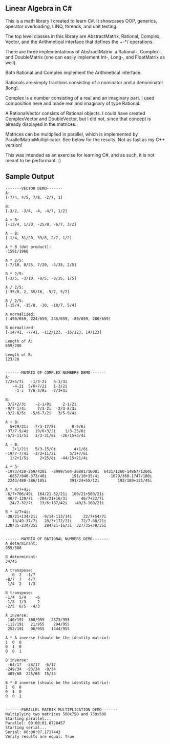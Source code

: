 ﻿## Linear Algebra in C#

This is a math library I created to learn C#. It showcases OOP, generics, operator overloading, LINQ, threads, and unit testing.

The top level classes in this library are AbstractMatrix, Rational, Complex, Vector, and the Arithmetical interface that defines the +-*/ operations.

There are three implementations of AbstractMatrix: a Rational-, Complex-, and DoubleMatrix (one can easily implement Int-, Long-, and FloatMatrix as well).

Both Rational and Complex implement the Arithmetical interface.

Rationals are simply fractions consisting of a nominator and a denominator (long).

Complex is a number consisting of a real and an imaginary part. I used composition here and made real and imaginary of type Rational. 

A RationalVector consists of Rational objects. I could have created ComplexVector and DoubleVector, but I did not, since that concept is already displayed in the matrices.

Matrices can be multiplied in parallel, which is implemented by ParallelMatrixMultiplicator. See below for the results. Not as fast as my C++ version!

This was intended as an exercise for learning C#, and as such, it is not meant to be performant. :)


## Sample Output

```
-------VECTOR DEMO-------
A:
[-7/4, 4/5, 7/8, -2/7, 1]

B:
[-3/2, -3/4, -4, -4/7, 1/2]

A + B:
[-13/4, 1/20, -25/8, -6/7, 3/2]

A - B:
[-1/4, 31/20, 39/8, 2/7, 1/2]

A * B (dot product):
-1591/1960

A * 2/5:
[-7/10, 8/25, 7/20, -4/35, 2/5]

B * 2/5:
[-3/5, -3/10, -8/5, -8/35, 1/5]

A / 2/5:
[-35/8, 2, 35/16, -5/7, 5/2]

B / 2/5:
[-15/4, -15/8, -10, -10/7, 5/4]

A normalized:
[-490/659, 224/659, 245/659, -80/659, 280/659]

B normalized:
[-14/41, -7/41, -112/123, -16/123, 14/123]

Length of A:
659/280

Length of B:
123/28


-------MATRIX OF COMPLEX NUMBERS DEMO-------
A:
7/2+5/7i   -1/3-2i   6-1/3i
   -4-2i  5/6+7/2i   1-3/2i
    -1-i  7/6-3/8i  -7/3+3i

B:
 3/2+2/3i    -2-1/8i     2-1/2i
-9/7-1/4i     7/3-2i  -2/3-8/3i
-3/2-6/5i  -5/6-7/2i   3/5-9/4i

A + B:
  5+29/21i  -7/3-17/8i       8-5/6i
-37/7-9/4i   19/6+3/2i    1/3-25/6i
-5/2-11/5i   1/3-31/8i  -26/15+3/4i

A - B:
   2+1/21i   5/3-15/8i        4+1/6i
-19/7-7/4i  -3/2+11/2i      5/3+7/6i
  1/2+1/5i     2+25/8i  -44/15+21/4i

A * B:
-1973/420-269/420i  -8999/504-26801/1008i  6421/1260-14867/1260i
 -6857/840-373/40i           191/18+35/4i    -1079/360-1747/180i
 2243/480-386/105i          391/24+55/12i        193/180+121/45i

A * 4/7+4i:
-6/7+706/49i  164/21-52/21i  100/21+500/21i
 40/7-120/7i  -284/21+16/3i      46/7+22/7i
  24/7-32/7i   13/6+187/42i   -40/3-160/21i

B * 4/7+4i:
-38/21+134/21i  -9/14-113/14i     22/7+54/7i
   13/49-37/7i   28/3+172/21i    72/7-88/21i
138/35-234/35i   284/21-16/3i  327/35+39/35i


-------MATRIX OF RATIONAL NUMBERS DEMO-------
A determinant:
955/588

B determinant:
34/45

A transpose:
   0  2  -1/7
-8/7  7   4/7
 1/4  2   1/3

B transpose:
-1/4  5/4    -6
-1/3  1/3     2
-2/5  6/5  -4/3

A inverse:
 140/191  308/955  -2373/955
-112/191   21/955    294/955
 252/191   96/955   1344/955

A * A inverse (should be the identity matrix):
1  0  0
0  1  0
0  0  1

B inverse:
 -64/17  -28/17  -6/17
-249/34  -93/34  -9/34
 405/68  225/68  15/34

B * B inverse (should be the identity matrix):
1  0  0
0  1  0
0  0  1


-------PARALLEL MATRIX MULTIPLICATION DEMO-------
Multiplying two matrices 500x750 and 750x500
Starting parallel...
Parallel: 00:00:01.8720457
Starting serial...
Serial: 00:00:07.1717443
Verify results are equal: True
```
